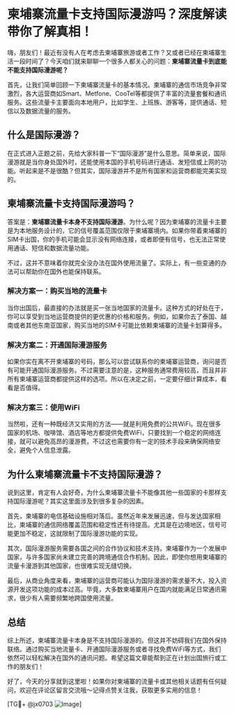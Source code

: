 # 柬埔寨流量卡支持国际漫游吗？深度解读带你了解真相！

嗨，朋友们！最近有没有人在考虑去柬埔寨旅游或者工作？又或者已经在柬埔寨生活一段时间了？今天咱们就来聊聊一个很多人都关心的问题：**柬埔寨流量卡到底能不能支持国际漫游呢？**

首先，让我们简单回顾一下柬埔寨流量卡的基本情况。柬埔寨的通信市场竞争非常激烈，各大运营商如Smart、Metfone、CooTel等都提供了丰富的流量套餐和通讯服务。这些流量卡主要面向本地用户，比如学生、上班族、游客等，提供通话、短信以及数据流量的服务。

## 什么是国际漫游？

在正式进入正题之前，先给大家科普一下“国际漫游”是什么意思。简单来说，国际漫游就是当你身处国外时，还能使用本国的手机号码进行通话、发短信或上网的功能。听起来是不是很酷？但其实，国际漫游并不是所有国家和运营商都能完美实现的。

## 柬埔寨流量卡支持国际漫游吗？

答案是：**柬埔寨流量卡本身不支持国际漫游**。为什么呢？因为柬埔寨的流量卡主要是为本地服务设计的，它的信号覆盖范围仅限于柬埔寨境内。如果你带着柬埔寨的SIM卡出国，你的手机可能会显示没有网络连接，或者即便有信号，也无法正常使用通话、短信和数据流量功能。

不过，这并不意味着你就完全没办法在国外使用流量了。实际上，有一些变通的办法可以帮助你在国外也能保持联系。

### 解决方案一：购买当地的流量卡

当你出国后，最直接的办法就是买一张当地国家的流量卡。这种方式的好处在于，你可以享受到当地运营商提供的更优惠的价格和服务。例如，如果你去了泰国、越南或者其他东南亚国家，购买当地的SIM卡可能比依赖柬埔寨的流量卡划算得多。

### 解决方案二：开通国际漫游服务

如果你实在离不开柬埔寨的号码，那么可以尝试联系你的柬埔寨运营商，询问是否有可能开通国际漫游服务。不过需要注意的是，这种服务通常费用较高，而且并非所有柬埔寨运营商都提供这样的选项。所以在决定之前，一定要仔细计算成本，看看是否值得。

### 解决方案三：使用WiFi

当然啦，还有一种既经济又实用的方法——就是利用免费的公共WiFi。现在很多国家的机场、咖啡馆、酒店等地方都提供免费WiFi，只要找到一个稳定的网络连接，就可以避免高昂的漫游费。不过这也需要你有一定的技术手段来确保网络安全，避免个人信息泄露。

## 为什么柬埔寨流量卡不支持国际漫游？

说到这里，肯定有人会好奇，为什么柬埔寨流量卡不能像其他一些国家的卡那样支持国际漫游呢？其实这里面涉及到很多复杂的因素。

首先，柬埔寨的电信基础设施相对落后。虽然近年来发展迅速，但与发达国家相比，柬埔寨的通信网络覆盖范围和稳定性还有待提高。尤其是在边境地区，信号可能更加不稳定，这就限制了国际漫游功能的实现。

其次，国际漫游服务需要各国之间的合作协议和技术支持。柬埔寨作为一个发展中国家，与许多国家尚未建立完善的跨境通信合作机制。因此，即使你想用柬埔寨的流量卡漫游到其他国家，也很难实现无缝切换。

最后，从商业角度来看，柬埔寨的运营商可能认为国际漫游的需求量不大，投入资源开发这项功能的成本过高。毕竟，大多数柬埔寨用户在国内就能满足日常通讯需求，很少有人需要频繁地跨国使用流量。

## 总结

综上所述，柬埔寨流量卡本身是不支持国际漫游的。但这并不妨碍我们在国外保持联络。通过购买当地流量卡、开通国际漫游服务或者寻找免费WiFi等方式，我们依然可以轻松解决在国外的通讯问题。希望这篇文章能帮到正在计划出国旅行或工作的朋友们！

好了，今天的分享就到这里啦！如果你对柬埔寨的流量卡或其他相关话题有任何疑问，欢迎在评论区留言交流哦～记得点赞关注我，获取更多实用的信息！

[TG💪+ @jx0703 ![Image](https://github.com/user-attachments/assets/dbca1d08-cadb-493c-b0ec-ad6f7a83f270)]